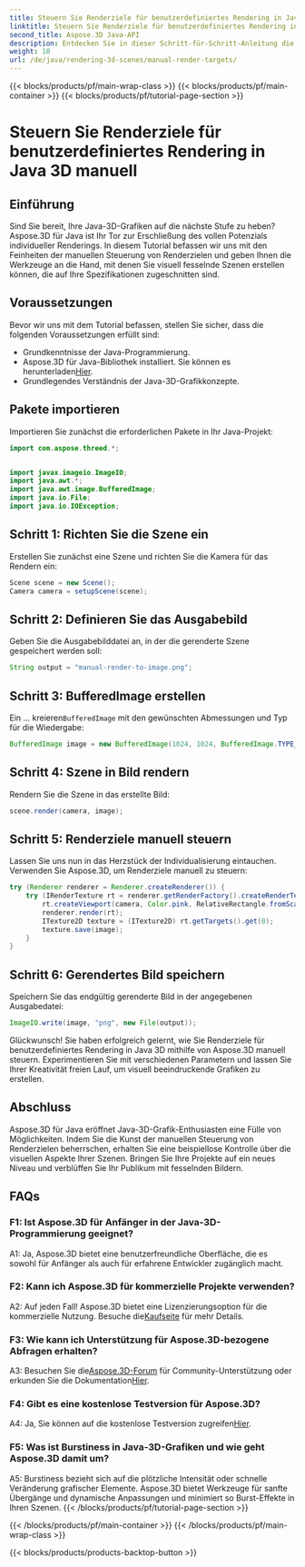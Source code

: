 ```yaml
---
title: Steuern Sie Renderziele für benutzerdefiniertes Rendering in Java 3D manuell
linktitle: Steuern Sie Renderziele für benutzerdefiniertes Rendering in Java 3D manuell
second_title: Aspose.3D Java-API
description: Entdecken Sie in dieser Schritt-für-Schritt-Anleitung die Leistungsfähigkeit von Aspose.3D für Java. Steuern Sie Renderziele manuell für beeindruckende, individuelle Java-3D-Grafiken.
weight: 10
url: /de/java/rendering-3d-scenes/manual-render-targets/
---
```


{{< blocks/products/pf/main-wrap-class >}}
{{< blocks/products/pf/main-container >}}
{{< blocks/products/pf/tutorial-page-section >}}

# Steuern Sie Renderziele für benutzerdefiniertes Rendering in Java 3D manuell

## Einführung

Sind Sie bereit, Ihre Java-3D-Grafiken auf die nächste Stufe zu heben? Aspose.3D für Java ist Ihr Tor zur Erschließung des vollen Potenzials individueller Renderings. In diesem Tutorial befassen wir uns mit den Feinheiten der manuellen Steuerung von Renderzielen und geben Ihnen die Werkzeuge an die Hand, mit denen Sie visuell fesselnde Szenen erstellen können, die auf Ihre Spezifikationen zugeschnitten sind.

## Voraussetzungen

Bevor wir uns mit dem Tutorial befassen, stellen Sie sicher, dass die folgenden Voraussetzungen erfüllt sind:

- Grundkenntnisse der Java-Programmierung.
-  Aspose.3D für Java-Bibliothek installiert. Sie können es herunterladen[Hier](https://releases.aspose.com/3d/java/).
- Grundlegendes Verständnis der Java-3D-Grafikkonzepte.

## Pakete importieren

Importieren Sie zunächst die erforderlichen Pakete in Ihr Java-Projekt:

```java
import com.aspose.threed.*;


import javax.imageio.ImageIO;
import java.awt.*;
import java.awt.image.BufferedImage;
import java.io.File;
import java.io.IOException;
```

## Schritt 1: Richten Sie die Szene ein

Erstellen Sie zunächst eine Szene und richten Sie die Kamera für das Rendern ein:

```java
Scene scene = new Scene();
Camera camera = setupScene(scene);
```

## Schritt 2: Definieren Sie das Ausgabebild

Geben Sie die Ausgabebilddatei an, in der die gerenderte Szene gespeichert werden soll:

```java
String output = "manual-render-to-image.png";
```

## Schritt 3: BufferedImage erstellen

 Ein ... kreieren`BufferedImage` mit den gewünschten Abmessungen und Typ für die Wiedergabe:

```java
BufferedImage image = new BufferedImage(1024, 1024, BufferedImage.TYPE_3BYTE_BGR);
```

## Schritt 4: Szene in Bild rendern

Rendern Sie die Szene in das erstellte Bild:

```java
scene.render(camera, image);
```

## Schritt 5: Renderziele manuell steuern

Lassen Sie uns nun in das Herzstück der Individualisierung eintauchen. Verwenden Sie Aspose.3D, um Renderziele manuell zu steuern:

```java
try (Renderer renderer = Renderer.createRenderer()) {
    try (IRenderTexture rt = renderer.getRenderFactory().createRenderTexture(new RenderParameters(), 1, image.getWidth(), image.getHeight())) {
        rt.createViewport(camera, Color.pink, RelativeRectangle.fromScale(0, 0, 1, 1));
        renderer.render(rt);
        ITexture2D texture = (ITexture2D) rt.getTargets().get(0);
        texture.save(image);
    }
}
```

## Schritt 6: Gerendertes Bild speichern

Speichern Sie das endgültig gerenderte Bild in der angegebenen Ausgabedatei:

```java
ImageIO.write(image, "png", new File(output));
```

Glückwunsch! Sie haben erfolgreich gelernt, wie Sie Renderziele für benutzerdefiniertes Rendering in Java 3D mithilfe von Aspose.3D manuell steuern. Experimentieren Sie mit verschiedenen Parametern und lassen Sie Ihrer Kreativität freien Lauf, um visuell beeindruckende Grafiken zu erstellen.

## Abschluss

Aspose.3D für Java eröffnet Java-3D-Grafik-Enthusiasten eine Fülle von Möglichkeiten. Indem Sie die Kunst der manuellen Steuerung von Renderzielen beherrschen, erhalten Sie eine beispiellose Kontrolle über die visuellen Aspekte Ihrer Szenen. Bringen Sie Ihre Projekte auf ein neues Niveau und verblüffen Sie Ihr Publikum mit fesselnden Bildern.

## FAQs

### F1: Ist Aspose.3D für Anfänger in der Java-3D-Programmierung geeignet?

A1: Ja, Aspose.3D bietet eine benutzerfreundliche Oberfläche, die es sowohl für Anfänger als auch für erfahrene Entwickler zugänglich macht.

### F2: Kann ich Aspose.3D für kommerzielle Projekte verwenden?

 A2: Auf jeden Fall! Aspose.3D bietet eine Lizenzierungsoption für die kommerzielle Nutzung. Besuche die[Kaufseite](https://purchase.aspose.com/buy) für mehr Details.

### F3: Wie kann ich Unterstützung für Aspose.3D-bezogene Abfragen erhalten?

 A3: Besuchen Sie die[Aspose.3D-Forum](https://forum.aspose.com/c/3d/18) für Community-Unterstützung oder erkunden Sie die Dokumentation[Hier](https://reference.aspose.com/3d/java/).

### F4: Gibt es eine kostenlose Testversion für Aspose.3D?

 A4: Ja, Sie können auf die kostenlose Testversion zugreifen[Hier](https://releases.aspose.com/).

### F5: Was ist Burstiness in Java-3D-Grafiken und wie geht Aspose.3D damit um?

A5: Burstiness bezieht sich auf die plötzliche Intensität oder schnelle Veränderung grafischer Elemente. Aspose.3D bietet Werkzeuge für sanfte Übergänge und dynamische Anpassungen und minimiert so Burst-Effekte in Ihren Szenen.
{{< /blocks/products/pf/tutorial-page-section >}}

{{< /blocks/products/pf/main-container >}}
{{< /blocks/products/pf/main-wrap-class >}}

{{< blocks/products/products-backtop-button >}}
